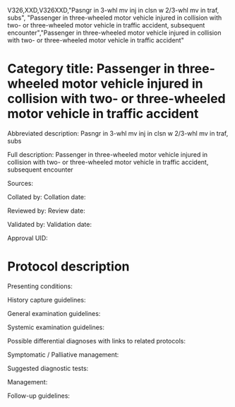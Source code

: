 V326,XXD,V326XXD,"Pasngr in 3-whl mv inj in clsn w 2/3-whl mv in traf, subs", "Passenger in three-wheeled motor vehicle injured in collision with two- or three-wheeled motor vehicle in traffic accident, subsequent encounter","Passenger in three-wheeled motor vehicle injured in collision with two- or three-wheeled motor vehicle in traffic accident"
# Category title: Passenger in three-wheeled motor vehicle injured in collision with two- or three-wheeled motor vehicle in traffic accident

Abbreviated description: Pasngr in 3-whl mv inj in clsn w 2/3-whl mv in traf, subs

Full description: Passenger in three-wheeled motor vehicle injured in collision with two- or three-wheeled motor vehicle in traffic accident, subsequent encounter

Sources:

Collated by:
Collation date:

Reviewed by:
Review date:

Validated by:
Validation date:

Approval UID:

# Protocol description

Presenting conditions:

History capture guidelines:

General examination guidelines:

Systemic examination guidelines:

Possible differential diagnoses with links to related protocols:

Symptomatic / Palliative management:

Suggested diagnostic tests:

Management:

Follow-up guidelines:
